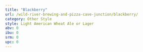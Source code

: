 ```yaml
---
title: "Blackberry"
url: /wild-river-brewing-and-pizza-cave-junction/blackberry/
category: Other Style
style: Light American Wheat Ale or Lager
abv: 0
ibu: 0
srm: 0
upc: 0
---
```


